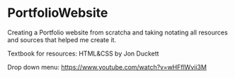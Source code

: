 # PortfolioWebsite

Creating a Portfolio website from scratcha and taking notating all resources and sources that helped me create it.

Textbook for resources:
HTML&CSS by Jon Duckett

Drop down menu:
https://www.youtube.com/watch?v=wHFflWvii3M